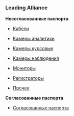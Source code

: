 <!-- _sidebar.md -->

### Leading Alliance

**Несогласованные паспорта**

* [Кабели](/passports/navbar/inconsistent/cables.md)

* [Камеры аналитики](/passports/navbar/inconsistent/dms.md)

    <!-- - [Старые названия](/passports/navbar/inconsistent/old-dms.md) -->

* [Камеры курсовые](/passports/navbar/inconsistent/adas.md)

    <!-- - [Старые названия](/passports/navbar/inconsistent/old-adas.md) -->

* [Камеры наблюдения](/passports/navbar/inconsistent/inconsistent.md)

* [Мониторы](/passports/navbar/inconsistent/inconsistent.md)

* [Регистраторы](/passports/navbar/inconsistent/inconsistent.md)

* [Прочее](/passports/navbar/inconsistent/inconsistent.md)

**Согласованные паспорта**

* [Согласованные паспорта](/passports/navbar/consistent/consistent.md)
